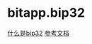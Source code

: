 # bitapp.bip32

[什么是bip32](https://github.com/bitcoin/bips/blob/master/bip-0032.mediawiki)
[参考文档](https://github.com/bitcoinjs/bip32)

<!-- ## bitapp.bip32.fromBase58
## bitapp.bip32.fromPrivateKey
## bitapp.bip32.fromPublicKey
## bitapp.bip32.fromSeed -->